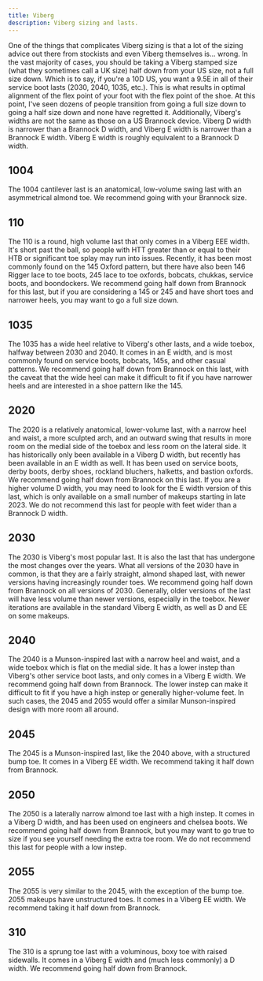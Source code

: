 ```yaml
---
title: Viberg
description: Viberg sizing and lasts.
---
```


One of the things that complicates Viberg sizing is that a lot of the sizing advice out there from stockists and even Viberg themselves is... wrong. In the vast majority of cases, you should be taking a Viberg stamped size (what they sometimes call a UK size) half down from your US size, not a full size down. Which is to say, if you're a 10D US, you want a 9.5E in all of their service boot lasts (2030, 2040, 1035, etc.). This is what results in optimal alignment of the flex point of your foot with the flex point of the shoe. At this point, I've seen dozens of people transition from going a full size down to going a half size down and none have regretted it. Additionally, Viberg's widths are not the same as those on a US Brannock device. Viberg D width is narrower than a Brannock D width, and Viberg E width is narrower than a Brannock E width. Viberg E width is roughly equivalent to a Brannock D width.

<!-- ## 1003 -->

## 1004
The 1004 cantilever last is an anatomical, low-volume swing last with an asymmetrical almond toe. We recommend going with your Brannock size.

<!-- ## 1005 -->

## 110
The 110 is a round, high volume last that only comes in a Viberg EEE width. It's short past the ball, so people with HTT greater than or equal to their HTB or significant toe splay may run into issues. Recently, it has been most commonly found on the 145 Oxford pattern, but there have also been 146 Rigger lace to toe boots, 245 lace to toe oxfords, bobcats, chukkas, service boots, and boondockers. We recommend going half down from Brannock for this last, but if you are considering a 145 or 245 and have short toes and narrower heels, you may want to go a full size down.

<!-- ## 160 -->

## 1035
The 1035 has a wide heel relative to Viberg's other lasts, and a wide toebox, halfway between 2030 and 2040. It comes in an E width, and is most commonly found on service boots, bobcats, 145s, and other casual patterns. We recommend going half down from Brannock on this last, with the caveat that the wide heel can make it difficult to fit if you have narrower heels and are interested in a shoe pattern like the 145.

<!-- ## 2010 -->

## 2020
The 2020 is a relatively anatomical, lower-volume last, with a narrow heel and waist, a more sculpted arch, and an outward swing that results in more room on the medial side of the toebox and less room on the lateral side. It has historically only been available in a Viberg D width, but recently has been available in an E width as well. It has been used on service boots, derby boots, derby shoes, rockland bluchers, halketts, and bastion oxfords. We recommend going half down from Brannock on this last. If you are a higher volume D width, you may need to look for the E width version of this last, which is only available on a small number of makeups starting in late 2023. We do not recommend this last for people with feet wider than a Brannock D width. 

## 2030
The 2030 is Viberg's most popular last. It is also the last that has undergone the most changes over the years. What all versions of the 2030 have in common, is that they are a fairly straight, almond shaped last, with newer versions having increasingly rounder toes. We recommend going half down from Brannock on all versions of 2030. Generally, older versions of the last will have less volume than newer versions, especially in the toebox. Newer iterations are available in the standard Viberg E width, as well as D and EE on some makeups. 
<!-- For a more detailed breakdown, please see the [Metamorphosis of the 2030 Service Boot](#metamorphosis-of-the-2030-service-boot) section below. -->

<!-- ## 2030S (Slipper) -->

<!-- ## 2030CH (Chelsea) -->

## 2040
The 2040 is a Munson-inspired last with a narrow heel and waist, and a wide toebox which is flat on the medial side. It has a lower instep than Viberg's other service boot lasts, and only comes in a Viberg E width. We recommend going half down from Brannock. The lower instep can make it difficult to fit if you have a high instep or generally higher-volume feet. In such cases, the 2045 and 2055 would offer a similar Munson-inspired design with more room all around.

## 2045
The 2045 is a Munson-inspired last, like the 2040 above, with a structured bump toe. It comes in a Viberg EE width. We recommend taking it half down from Brannock.

## 2050
The 2050 is a laterally narrow almond toe last with a high instep. It comes in a Viberg D width, and has been used on engineers and chelsea boots. We recommend going half down from Brannock, but you may want to go true to size if you see yourself needing the extra toe room. We do not recommend this last for people with a low instep.

## 2055
The 2055 is very similar to the 2045, with the exception of the bump toe. 2055 makeups have unstructured toes. It comes in a Viberg EE width. We recommend taking it half down from Brannock.

<!-- ## 240 -->

## 310
The 310 is a sprung toe last with a voluminous, boxy toe with raised sidewalls. It comes in a Viberg E width and (much less commonly) a D width. We recommend going half down from Brannock.

<!-- ## 320 -->

<!-- ## 500 -->

<!-- ## 9220 -->



<!-- ## Metamorphosis of the 2030 Service Boot -->

<!--
### Old 2030

### New 2030
-->
